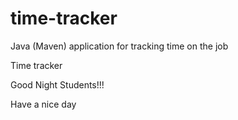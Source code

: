 # time-tracker
Java (Maven) application for tracking time on the job

Time tracker

Good Night Students!!!

Have a nice day

